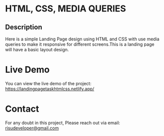 # HTML, CSS, MEDIA QUERIES
## Description
Here is a simple Landing Page design using HTML and CSS with use media queries to make it responsive for different screens.This is a landing page will have a basic layout design.

# Live Demo
You can view the live demo of the project: https://landingpagetaskhtmlcss.netlify.app/

# Contact
For any doubt in this project, Please reach out via email: risudeveloper@gmail.com

